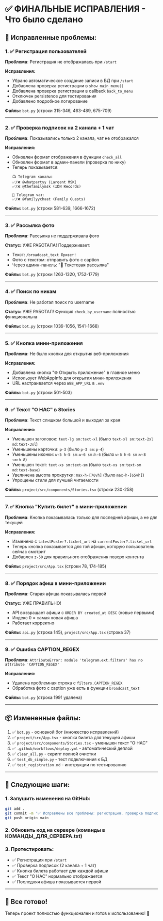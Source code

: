 # ✅ ФИНАЛЬНЫЕ ИСПРАВЛЕНИЯ - Что было сделано

## 🎯 Исправленные проблемы:

### 1. ✅ Регистрация пользователей
**Проблема:** Регистрация не отображалась при `/start`

**Исправления:**
- Убрано автоматическое создание записи в БД при `/start`
- Добавлена проверка регистрации в `show_main_menu()`
- Добавлена проверка регистрации в callback `back_to_menu`
- Отключен persistence для тестирования
- Добавлено подробное логирование

**Файлы:** `bot.py` (строки 315-346, 463-489, 675-709)

---

### 2. ✅ Проверка подписок на 2 канала + 1 чат
**Проблема:** Показывались только 2 канала, чат не отображался

**Исправления:**
- Обновлен формат отображения в функции `check_all`
- Обновлен формат в админ-панели (проверка по нику)
- Теперь показывается:
  ```
  📺 Telegram каналы:
  ✅/❌ @whatpartyy (Largent MSK)
  ✅/❌ @thefamilymsk (IDN Records)
  
  💬 Telegram чат:
  ✅/❌ @familyychaat (Family Guests)
  ```

**Файлы:** `bot.py` (строки 581-639, 1666-1672)

---

### 3. ✅ Рассылка фото
**Проблема:** Рассылка не поддерживала фото

**Статус:** УЖЕ РАБОТАЛА! Поддерживает:
- Текст: `/broadcast_text Привет!`
- Фото с текстом: отправить фото с caption
- Через админ-панель: "📝 Текстовая рассылка"

**Файлы:** `bot.py` (строки 1263-1320, 1752-1779)

---

### 4. ✅ Поиск по никам
**Проблема:** Не работал поиск по username

**Статус:** УЖЕ РАБОТАЛ! Функция `check_by_username` полностью функциональна

**Файлы:** `bot.py` (строки 1039-1056, 1541-1668)

---

### 5. ✅ Кнопка мини-приложения
**Проблема:** Не было кнопки для открытия веб-приложения

**Исправления:**
- Добавлена кнопка "🌐 Открыть приложение" в главное меню
- Использует WebAppInfo для открытия мини-приложения
- URL настраивается через `WEB_APP_URL` в `.env`

**Файлы:** `bot.py` (строки 501-503)

---

### 6. ✅ Текст "О НАС" в Stories
**Проблема:** Текст слишком большой и выходил за края

**Исправления:**
- Уменьшен заголовок: `text-lg sm:text-xl` (было `text-xl sm:text-2xl md:text-3xl`)
- Уменьшены карточки: `p-3` (было `p-3 sm:p-4`)
- Уменьшены иконки: `w-5 h-5 sm:w-6 sm:h-6` (было `w-6 h-6 sm:w-8 sm:h-8`)
- Уменьшен текст: `text-xs sm:text-sm` (было `text-xs sm:text-sm md:text-base`)
- Увеличена высота прокрутки: `max-h-[70vh]` (было `max-h-[65vh]`)
- Упрощены стили для лучшей читаемости

**Файлы:** `project/src/components/Stories.tsx` (строки 230-258)

---

### 7. ✅ Кнопка "Купить билет" в мини-приложении
**Проблема:** Кнопка показывалась только для последней афиши, а не для текущей

**Исправления:**
- Изменено с `latestPoster?.ticket_url` на `currentPoster?.ticket_url`
- Теперь кнопка показывается для той афиши, которую пользователь сейчас смотрит
- Добавлен `z-50` для правильного отображения поверх контента

**Файлы:** `project/src/App.tsx` (строки 78, 174-185)

---

### 8. ✅ Порядок афиш в мини-приложении
**Проблема:** Старая афиша показывалась первой

**Статус:** УЖЕ ПРАВИЛЬНО!
- API возвращает афиши с `ORDER BY created_at DESC` (новые первыми)
- Индекс 0 = самая новая афиша
- Работает корректно

**Файлы:** `api.py` (строка 145), `project/src/App.tsx` (строка 37)

---

### 9. ✅ Ошибка CAPTION_REGEX
**Проблема:** `AttributeError: module 'telegram.ext.filters' has no attribute 'CAPTION_REGEX'`

**Исправления:**
- Удалена проблемная строка с `filters.CAPTION_REGEX`
- Обработка фото с caption уже есть в функции `broadcast_text`

**Файлы:** `bot.py` (строка 1991 удалена)

---

## 📦 Измененные файлы:

1. ✅ `bot.py` - основной бот (множество исправлений)
2. ✅ `project/src/App.tsx` - кнопка билета для текущей афиши
3. ✅ `project/src/components/Stories.tsx` - уменьшен текст "О НАС"
4. ✅ `.github/workflows/deploy.yml` - автоматический деплой
5. ✅ `clear_all.py` - скрипт полной очистки
6. ✅ `test_db_simple.py` - тест подключения к БД
7. ✅ `test_registration.md` - инструкции по тестированию

---

## 🚀 Следующие шаги:

### 1. Запушить изменения на GitHub:
```bash
git add .
git commit -m "✅ Исправлены все проблемы: регистрация, проверка подписок, кнопка билета, текст Stories"
git push origin main
```

### 2. Обновить код на сервере (команды в КОМАНДЫ_ДЛЯ_СЕРВЕРА.txt)

### 3. Протестировать:
- ✅ Регистрация при `/start`
- ✅ Проверка подписок (2 канала + 1 чат)
- ✅ Кнопка билета работает для каждой афиши
- ✅ Текст "О НАС" нормально отображается
- ✅ Последняя афиша показывается первой

---

## 🎉 Все готово!

Теперь проект полностью функционален и готов к использованию! 🚀
